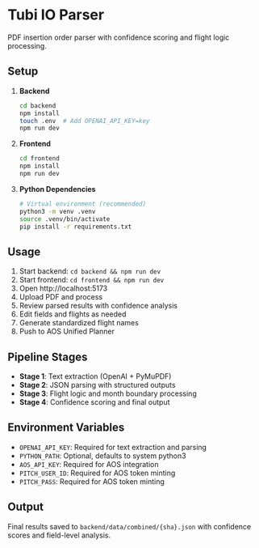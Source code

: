 # Tubi IO Parser

PDF insertion order parser with confidence scoring and flight logic processing.

## Setup

1. **Backend**
   ```bash
   cd backend
   npm install
   touch .env  # Add OPENAI_API_KEY=key
   npm run dev
   ```

2. **Frontend**
   ```bash
   cd frontend
   npm install
   npm run dev
   ```

3. **Python Dependencies**
   ```bash
   # Virtual environment (recommended)
   python3 -m venv .venv
   source .venv/bin/activate
   pip install -r requirements.txt
   ```

## Usage

1. Start backend: `cd backend && npm run dev`
2. Start frontend: `cd frontend && npm run dev`
3. Open http://localhost:5173
4. Upload PDF and process
5. Review parsed results with confidence analysis
6. Edit fields and flights as needed
7. Generate standardized flight names
8. Push to AOS Unified Planner

## Pipeline Stages

- **Stage 1**: Text extraction (OpenAI + PyMuPDF)
- **Stage 2**: JSON parsing with structured outputs
- **Stage 3**: Flight logic and month boundary processing
- **Stage 4**: Confidence scoring and final output

## Environment Variables

- `OPENAI_API_KEY`: Required for text extraction and parsing
- `PYTHON_PATH`: Optional, defaults to system python3
- `AOS_API_KEY`: Required for AOS integration
- `PITCH_USER_ID`: Required for AOS token minting
- `PITCH_PASS`: Required for AOS token minting

## Output

Final results saved to `backend/data/combined/{sha}.json` with confidence scores and field-level analysis.
